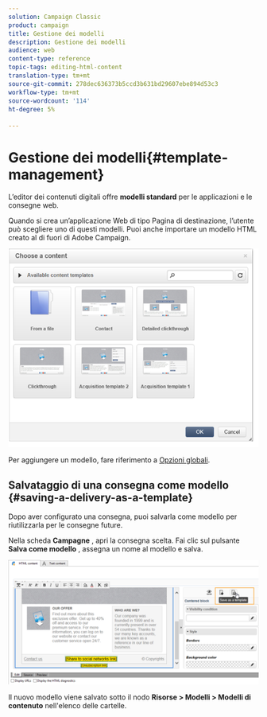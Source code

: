 ```yaml
---
solution: Campaign Classic
product: campaign
title: Gestione dei modelli
description: Gestione dei modelli
audience: web
content-type: reference
topic-tags: editing-html-content
translation-type: tm+mt
source-git-commit: 278dec636373b5ccd3b631bd29607ebe894d53c3
workflow-type: tm+mt
source-wordcount: '114'
ht-degree: 5%

---
```



# Gestione dei modelli{#template-management}

L’editor dei contenuti digitali offre **modelli standard** per le applicazioni e le consegne web.

Quando si crea un’applicazione Web di tipo Pagina di destinazione, l’utente può scegliere uno di questi modelli. Puoi anche importare un modello HTML creato al di fuori di Adobe Campaign.

![](assets/dce_popup_templatechoice.png)

Per aggiungere un modello, fare riferimento a [Opzioni globali](../../web/using/content-editor-interface.md#global-options).

## Salvataggio di una consegna come modello {#saving-a-delivery-as-a-template}

Dopo aver configurato una consegna, puoi salvarla come modello per riutilizzarla per le consegne future.

Nella scheda **Campagne** , apri la consegna scelta. Fai clic sul pulsante **Salva come modello** , assegna un nome al modello e salva.

![](assets/dce_save_model.png)

Il nuovo modello viene salvato sotto il nodo **Risorse > Modelli > Modelli di contenuto** nell&#39;elenco delle cartelle.
